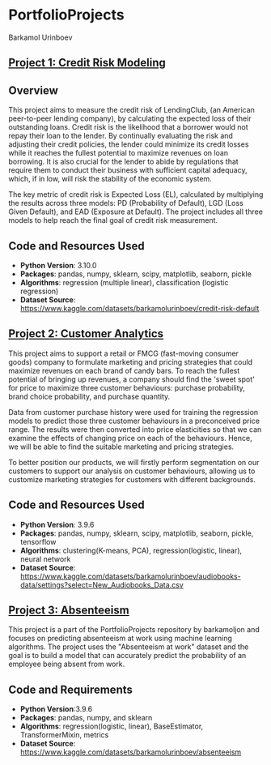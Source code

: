 # PortfolioProjects
Barkamol Urinboev

## [Project 1: Credit Risk Modeling](https://github.com/barkamoljon/PortfolioProjects/tree/main/Credit_Risk_Modeling)

## Overview
This project aims to measure the credit risk of LendingClub, (an American peer-to-peer lending company), by calculating the expected loss of their outstanding loans. Credit risk is the likelihood that a borrower would not repay their loan to the lender. By continually evaluating the risk and adjusting their credit policies, the lender could minimize its credit losses while it reaches the fullest potential to maximize revenues on loan borrowing. It is also crucial for the lender to abide by regulations that require them to conduct their business with sufficient capital adequacy, which, if in low, will risk the stability of the economic system.

The key metric of credit risk is Expected Loss (EL), calculated by multiplying the results across three models: PD (Probability of Default), LGD (Loss Given Default), and EAD (Exposure at Default). The project includes all three models to help reach the final goal of credit risk measurement.

 
## Code and Resources Used
* __Python Version__: 3.10.0
* __Packages__: pandas, numpy, sklearn, scipy, matplotlib, seaborn, pickle
* __Algorithms__: regression (multiple linear), classification (logistic regression)
* __Dataset Source__: https://www.kaggle.com/datasets/barkamolurinboev/credit-risk-default

## [Project 2: Customer Analytics](https://github.com/barkamoljon/PortfolioProjects/tree/main/Customer%20Analytics)

This project aims to support a retail or FMCG (fast-moving consumer goods) company to formulate marketing and pricing strategies that could maximize revenues on each brand of candy bars. To reach the fullest potential of bringing up revenues, a company should find the 'sweet spot' for price to maximize three customer behaviours: purchase probability, brand choice probability, and purchase quantity. 

Data from customer purchase history were used for training the regression models to predict those three customer behaviours in a preconceived price range. The results were then converted into price elasticities so that we can examine the effects of changing price on each of the behaviours. Hence, we will be able to find the suitable marketing and pricing strategies.

To better position our products, we will firstly perform segmentation on our customers to support our analysis on customer behaviours, allowing us to customize marketing strategies for customers with different backgrounds.


## Code and Resources Used
* __Python Version__: 3.9.6
* __Packages__: pandas, numpy, sklearn, scipy, matplotlib, seaborn, pickle, tensorflow 
* __Algorithms__: clustering(K-means, PCA), regression(logistic, linear), neural network
* __Dataset Source__: https://www.kaggle.com/datasets/barkamolurinboev/audiobooks-data/settings?select=New_Audiobooks_Data.csv

## [Project 3: Absenteeism](https://github.com/barkamoljon/PortfolioProjects/tree/main/Absenteeism)

This project is a part of the PortfolioProjects repository by barkamoljon and focuses on predicting absenteeism at work using machine learning algorithms. The project uses the "Absenteeism at work" dataset and the goal is to build a model that can accurately predict the probability of an employee being absent from work.

## Code and Requirements
* __Python Version__:3.9.6
* __Packages__: pandas, numpy, and sklearn
* __Algorithms__: regression(logistic, linear), BaseEstimator, TransformerMixin, metrics
* __Dataset Source__: https://www.kaggle.com/datasets/barkamolurinboev/absenteeism
